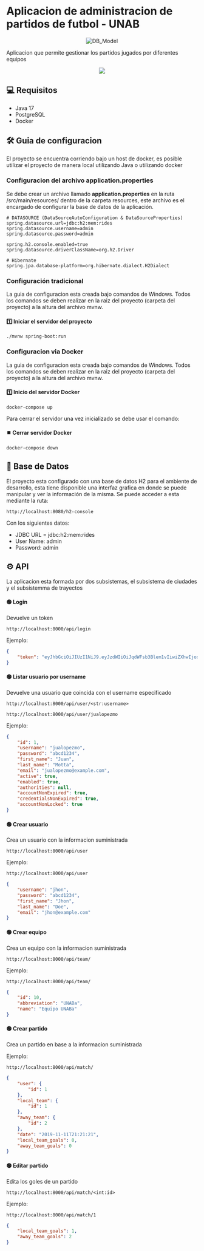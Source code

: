 # Aplicacion de administracion de partidos de futbol - UNAB

<p align="center">
  <img src="https://user-images.githubusercontent.com/78517969/142133621-0b331bae-3b32-403b-9f1e-d8a7c497ccbb.png" alt="DB_Model" />
</p>

Aplicacion que permite gestionar los partidos jugados por diferentes equipos

<p align="center">
  <img src="https://user-images.githubusercontent.com/78517969/143323094-161c4685-87bf-4cf0-84f6-829c6840487c.png" />
</p>

## 💻 Requisitos

* Java 17
* PostgreSQL
* Docker

## 🛠️ Guia de configuracion

El proyecto se encuentra corriendo bajo un host de docker, es posible utilizar el proyecto de manera local utilizando Java o utilizando docker


### Configuracion del archivo application.properties

Se debe crear un archivo llamado **application.properties** en la ruta /src/main/resources/ dentro de la carpeta resources, este archivo es el encargado de configurar la base de datos de la aplicación.

```
# DATASOURCE (DataSourceAutoConfiguration & DataSourceProperties)
spring.datasource.url=jdbc:h2:mem:rides
spring.datasource.username=admin
spring.datasource.password=admin

spring.h2.console.enabled=true
spring.datasource.driverClassName=org.h2.Driver

# Hibernate
spring.jpa.database-platform=org.hibernate.dialect.H2Dialect
```

### Configuración tradicional

La guia de configuracion esta creada bajo comandos de Windows. Todos los comandos se deben realizar en la raiz del proyecto (carpeta del proyecto) a la altura del archivo mvnw.

#### 1️⃣ Iniciar el servidor del proyecto
```console
./mvnw spring-boot:run
```

### Configuracion via Docker

La guia de configuracion esta creada bajo comandos de Windows. Todos los comandos se deben realizar en la raiz del proyecto (carpeta del proyecto) a la altura del archivo mvnw.

#### 1️⃣ Inicio del servidor Docker
```console
docker-compose up
```

Para cerrar el servidor una vez inicializado se debe usar el comando:

#### ⏹️ Cerrar servidor Docker
```console
docker-compose down
```


## 💾 Base de Datos
El proyecto esta configurado con una base de datos H2 para el ambiente de desarrollo, esta tiene disponible una interfaz grafica en donde se puede manipular y ver la información de la misma. Se puede acceder a esta mediante la ruta:

```
http://localhost:8080/h2-console
```

Con los siguientes datos:

<ul>
    <li>JDBC URL = jdbc:h2:mem:rides</li>
    <li>User Name: admin</li>
    <li>Password: admin</li>
</ul>

## ⚙️ API

La aplicacion esta formada por dos subsistemas, el subsistema de ciudades y el subsistemma de trayectos

#### 🟢 Login
Devuelve un token

```
http://localhost:8000/api/login
```

Ejemplo:

```json
{
    "token": "eyJhbGciOiJIUzI1NiJ9.eyJzdWIiOiJqdWFsb3Blem1vIiwiZXhwIjoxNjYxOTQ0ODYxLCJpYXQiOjE2NjE5MDg4NjF9.PsahtUZ5Zhn_JdVlZj4GE9D_2rs9wDczfgvUOy1c-FI"
}
```

#### 🟢 Listar usuario por username
Devuelve una usuario que coincida con el username especificado

```
http://localhost:8000/api/user/<str:username>
```
```
http://localhost:8000/api/user/jualopezmo
```
Ejemplo:

```json
{
    "id": 1,
    "username": "jualopezmo",
    "password": "abcd1234",
    "first_name": "Juan",
    "last_name": "Motta",
    "email": "jualopezmo@example.com",
    "active": true,
    "enabled": true,
    "authorities": null,
    "accountNonExpired": true,
    "credentialsNonExpired": true,
    "accountNonLocked": true
}
```

#### 🟢 Crear usuario
Crea un usuario con la informacion suministrada

```
http://localhost:8000/api/user
```

Ejemplo:
```
http://localhost:8000/api/user
```
```json
{
    "username": "jhon",
    "password": "abcd1234",
    "first_name": "Jhon",
    "last_name": "Doe",
    "email": "jhon@example.com"
}
```

#### 🟢 Crear equipo
Crea un equipo con la informacion suministrada

```
http://localhost:8000/api/team/
```
Ejemplo:
```
http://localhost:8000/api/team/
```

```json
{
    "id": 10,
    "abbreviation": "UNABa",
    "name": "Equipo UNABa"
}
```

#### 🟢 Crear partido
Crea un partido en base a la informacion suministrada

Ejemplo:
```
http://localhost:8000/api/match/
```

```json
{
    "user": {
        "id": 1
    },
    "local_team": {
        "id": 1
    },
    "away_team": {
        "id": 2
    },
    "date": "2019-11-11T21:21:21",
    "local_team_goals": 0,
    "away_team_goals": 0
}
```

#### 🟢 Editar partido
Edita los goles de un partido

```
http://localhost:8000/api/match/<int:id>
```

Ejemplo:
```
http://localhost:8000/api/match/1
```
```json
{
    "local_team_goals": 1,
    "away_team_goals": 2
}
```
